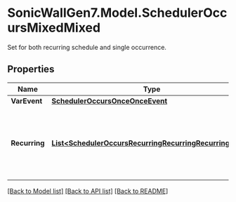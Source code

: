 # SonicWallGen7.Model.SchedulerOccursMixedMixed
Set for both recurring schedule and single occurrence.

## Properties

Name | Type | Description | Notes
------------ | ------------- | ------------- | -------------
**VarEvent** | [**SchedulerOccursOnceOnceEvent**](SchedulerOccursOnceOnceEvent.md) |  | [optional] 
**Recurring** | [**List&lt;SchedulerOccursRecurringRecurringRecurringInner&gt;**](SchedulerOccursRecurringRecurringRecurringInner.md) | Add to the list of applicable days and start and stop time of the schedule. | [optional] 

[[Back to Model list]](../README.md#documentation-for-models) [[Back to API list]](../README.md#documentation-for-api-endpoints) [[Back to README]](../README.md)


